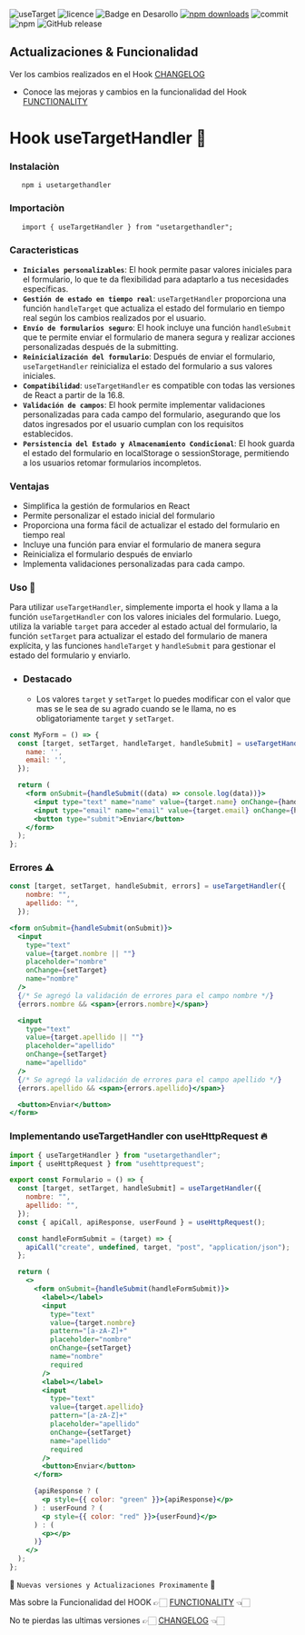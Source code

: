 ![useTarget](https://github.com/user-attachments/assets/fcdef414-d99f-49ae-8370-3b288d8b6fad)
![licence](https://img.shields.io/github/license/GianfrancoD/useTargetHandler)
![Badge en Desarollo](https://img.shields.io/badge/Status-En%20Desarrollo-green)
[![npm downloads](https://img.shields.io/npm/dt/usetargethandler.svg)](https://www.npmjs.com/package/usetargethandler)
![commit](https://img.shields.io/github/commits-since/GianfrancoD/useTargetHandler/1.0.27)
![npm](https://img.shields.io/npm/v/usetargethandler)
![GitHub release](https://img.shields.io/github/release/GianfrancoD/usetargethandler)

## Actualizaciones & Funcionalidad

Ver los cambios realizados en el Hook [CHANGELOG](./CHANGELOG.md)

- Conoce las mejoras y cambios en la funcionalidad del Hook [FUNCTIONALITY](FUNCTIONALITY.md)

# Hook useTargetHandler 📝

### Instalaciòn
```
   npm i usetargethandler
```

### Importaciòn
```
   import { useTargetHandler } from "usetargethandler";
```

### Caracteristicas

- **`Iniciales personalizables`**: El hook permite pasar valores iniciales para el formulario, lo que te da flexibilidad para adaptarlo a tus necesidades específicas.
- **`Gestión de estado en tiempo real`**: `useTargetHandler` proporciona una función `handleTarget` que actualiza el estado del formulario en tiempo real según los cambios realizados por el usuario.
- **`Envío de formularios seguro`**: El hook incluye una función `handleSubmit` que te permite enviar el formulario de manera segura y realizar acciones personalizadas después de la submitting.
- **`Reinicialización del formulario`**: Después de enviar el formulario, `useTargetHandler` reinicializa el estado del formulario a sus valores iniciales.
- **`Compatibilidad`**: `useTargetHandler` es compatible con todas las versiones de React a partir de la 16.8.
- **`Validación de campos`**: El hook permite implementar validaciones personalizadas para cada campo del formulario, asegurando que los datos ingresados por el usuario cumplan con los requisitos establecidos.
- **`Persistencia del Estado y Almacenamiento Condicional`**:
El hook guarda el estado del formulario en localStorage o sessionStorage, permitiendo a los usuarios retomar formularios incompletos.

### Ventajas

- Simplifica la gestión de formularios en React
- Permite personalizar el estado inicial del formulario
- Proporciona una forma fácil de actualizar el estado del formulario en tiempo real
- Incluye una función para enviar el formulario de manera segura
- Reinicializa el formulario después de enviarlo
- Implementa validaciones personalizadas para cada campo.

### Uso 💎

Para utilizar `useTargetHandler`, simplemente importa el hook y llama a la función `useTargetHandler` con los valores iniciales del formulario. Luego, utiliza la variable `target` para acceder al estado actual del formulario, la función `setTarget` para actualizar el estado del formulario de manera explícita, y las funciones `handleTarget` y `handleSubmit` para gestionar el estado del formulario y enviarlo.

- ### Destacado
  - Los valores `target` y `setTarget` lo puedes modificar con el valor que mas se le sea de su agrado cuando se le llama, no es obligatoriamente `target` y `setTarget`.
    

```jsx
const MyForm = () => {
  const [target, setTarget, handleTarget, handleSubmit] = useTargetHandler({
    name: '',
    email: '',
  });

  return (
    <form onSubmit={handleSubmit((data) => console.log(data))}>
      <input type="text" name="name" value={target.name} onChange={handleTarget} />
      <input type="email" name="email" value={target.email} onChange={handleTarget} />
      <button type="submit">Enviar</button>
    </form>
  );
};

```
### Errores ⚠️
```jsx
const [target, setTarget, handleSubmit, errors] = useTargetHandler({
    nombre: "",
    apellido: "",
  });

<form onSubmit={handleSubmit(onSubmit)}>
  <input
    type="text"
    value={target.nombre || ""}
    placeholder="nombre"
    onChange={setTarget}
    name="nombre"
  />
  {/* Se agregó la validación de errores para el campo nombre */}
  {errors.nombre && <span>{errors.nombre}</span>}

  <input
    type="text"
    value={target.apellido || ""}
    placeholder="apellido"
    onChange={setTarget}
    name="apellido"
  />
  {/* Se agregó la validación de errores para el campo apellido */}
  {errors.apellido && <span>{errors.apellido}</span>}

  <button>Enviar</button>
</form>
```

### Implementando useTargetHandler con useHttpRequest 🔥

```jsx
import { useTargetHandler } from "usetargethandler";
import { useHttpRequest } from "usehttprequest";

export const Formulario = () => {
  const [target, setTarget, handleSubmit] = useTargetHandler({
    nombre: "",
    apellido: "",
  });
  const { apiCall, apiResponse, userFound } = useHttpRequest();

  const handleFormSubmit = (target) => {
    apiCall("create", undefined, target, "post", "application/json");
  };

  return (
    <>
      <form onSubmit={handleSubmit(handleFormSubmit)}>
        <label></label>
        <input
          type="text"
          value={target.nombre}
          pattern="[a-zA-Z]+"
          placeholder="nombre"
          onChange={setTarget}
          name="nombre"
          required
        />
        <label></label>
        <input
          type="text"
          value={target.apellido}
          pattern="[a-zA-Z]+"
          placeholder="apellido"
          onChange={setTarget}
          name="apellido"
          required
        />
        <button>Enviar</button>
      </form>

      {apiResponse ? (
        <p style={{ color: "green" }}>{apiResponse}</p>
      ) : userFound ? (
        <p style={{ color: "red" }}>{userFound}</p>
      ) : (
        <p></p>
      )}
    </>
  );
};
```

🚨 `Nuevas versiones y Actualizaciones Proximamente` 🚨

Màs sobre la Funcionalidad del HOOK 👉🏻 [FUNCTIONALITY](FUNCTIONALITY.md) 👈🏻

No te pierdas las ultimas versiones 👉🏻 [CHANGELOG](./CHANGELOG.md) 👈🏻
